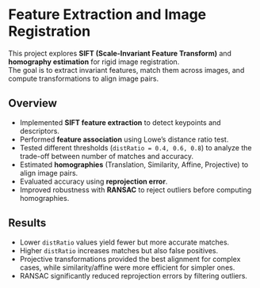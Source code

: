 # Feature Extraction and Image Registration

This project explores **SIFT (Scale-Invariant Feature Transform)** and **homography estimation** for rigid image registration.  
The goal is to extract invariant features, match them across images, and compute transformations to align image pairs.

## Overview
- Implemented **SIFT feature extraction** to detect keypoints and descriptors.  
- Performed **feature association** using Lowe’s distance ratio test.  
- Tested different thresholds (`distRatio = 0.4, 0.6, 0.8`) to analyze the trade-off between number of matches and accuracy.  
- Estimated **homographies** (Translation, Similarity, Affine, Projective) to align image pairs.  
- Evaluated accuracy using **reprojection error**.  
- Improved robustness with **RANSAC** to reject outliers before computing homographies.

## Results
- Lower `distRatio` values yield fewer but more accurate matches.  
- Higher `distRatio` increases matches but also false positives.  
- Projective transformations provided the best alignment for complex cases, while similarity/affine were more efficient for simpler ones.  
- RANSAC significantly reduced reprojection errors by filtering outliers.  

